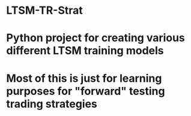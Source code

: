 # LTSM-TR-Strat

# Python project for creating various different LTSM training models

# Most of this is just for learning purposes for "forward" testing trading strategies
